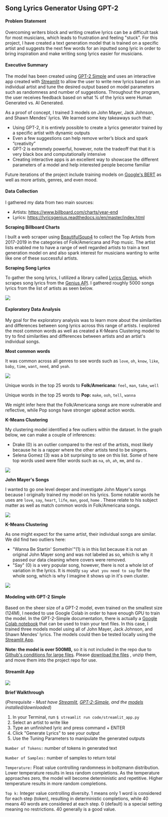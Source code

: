 ## Song Lyrics Generator Using GPT-2

#### Problem Statement

Overcoming writers block and writing creative lyrics can be a difficult task for most musicians, which leads to frustration and feeling "stuck". For this project, I have created a text generation model that is trained on a specific artist and suggests the next few words for an inputted song lyric in order to bring inspiration and make writing song lyrics easier for musicians. 

#### Executive Summary

The model has been created using [GPT-2 Simple](https://github.com/minimaxir/gpt-2-simple) and uses an interactive app created with [Streamlit](https://www.streamlit.io/) to allow the user to write new lyrics based on an individual artist and tune the desired output based on model parameters such as randomness and number of suggestions. Throughout the program, the user receives feedback based on what % of the lyrics were Human Generated vs. AI Generated. 

As a proof of concept, I trained 3 models on John Mayer, Jack Johnson, and Shawn Mendes'  lyrics. We learned some key takeaways such that:

* Using GPT-2, it is entirely possible to create a lyrics generator trained by a specific artist with dynamic outputs
* Even a few suggestions can help remove writer’s block and spark “creativity”
* GPT-2 is extremely powerful, however, note the tradeoff that that it is very black box and computationally intensive
* Creating interactive apps is an excellent way to showcase the different parameters of a model and help interested people become familiar

Future iterations of the project include training models on [Google's BERT](https://github.com/google-research/bert) as well as more artists, genres, and even mood. 

#### Data Collection

I gathered my data from two main sources:

- Artists: https://www.billboard.com/charts/year-end
- Lyrics: https://lyricsgenius.readthedocs.io/en/master/index.html

**Scraping Billboard Charts**

I built a web scraper using [BeautifulSoup4](https://pypi.org/project/beautifulsoup4/) to collect the Top Artists from 2017-2019 in the categories of Folk/Americana and Pop music. The artist lists enabled me to have a range of well regarded artists to train a text generation model on and also spark interest for musicians wanting to write like one of these successful artists. 

**Scraping Song Lyrics**

To gather the song lyrics, I utilized a library called [Lyrics Genius](https://lyricsgenius.readthedocs.io/en/master/index.html), which scrapes song lyrics from the [Genius API](https://docs.genius.com/). I gathered roughly 5000 songs lyrics from the list of artists as seen below.

<img src="./imgs/song_lyrics_count.jpeg"> 

#### Exploratory Data Analysis

My goal for the exploratory analysis was to learn more about the similarities and differences between song lyrics across this range of artists. I explored the most common words as well as created a K-Means Clustering model to try to find similarities and differences between artists and an artist's individual songs. 

**Most common words**

It was common across all genres to see words such as `love`, `oh`, `know`, `like`, `baby`, `time`, `want`, `need`, and `yeah`. 

<img src="./imgs/freq_all.jpeg">

Unique words in the top 25 words to **Folk/Americana:**  `feel`, `man`, `take`, `well` 

Unique words in the top 25 words to **Pop:**  `make`, `ooh`, `tell`, `wanna` 

We might infer here that the Folk/Americana songs are more vulnerable and reflective, while Pop songs have stronger upbeat action words.

**K-Means Clustering**

My clustering model identified a few outliers within the dataset. In the graph below, we can make a couple of inferences:

- Drake (0) is an outlier compared to the rest of the artists, most likely because he is a rapper where the other artists tend to be singers. 
- Selena Gomez (3) was a bit surprising to see on this list. Some of here top words used were filler words such as `na`, `oh`, `ah`, `mm`, and `da` . 

<img src="./imgs/intercluster.png">   

**John Mayer's Songs**

I wanted to go one level deeper and investigate John Mayer's songs because I originally trained my model on his lyrics. Some notable words he uses are `love`, `say`, `heart`, `life`, `man`, `good`, `home` . These relate to his subject matter as well as match common words in Folk/Americana songs. 

<img src="./imgs/freq_john_mayer.jpeg">

**K-Means Clustering**  

As one might expect for the same artist, their individual songs are similar. We did find two outliers here:

*  "Wanna Be Startin' Somethin'"(1) is in this list because it is not an original John Mayer song and was not labeled as so, which is why it passed our data cleaning where covers were removed. 
* "Say" (0) is a very popular song, however, there is not a whole lot of variation in the lyrics. It is mostly `say what you need to say` for the whole song, which is why I imagine it shows up in it's own cluster. 

<img src="./imgs/intercluster_john_mayer.png"> 

#### Modeling with GPT-2 Simple

Based on the sheer size of a GPT-2 model, even trained on the smallest size (124M), I needed to use Google Colab in order to have enough GPU to train the model. In the GPT-2-Simple documentation, there is actually a [Google Colab notebook](https://colab.research.google.com/drive/1VLG8e7YSEwypxU-noRNhsv5dW4NfTGce) that can be used to train your text files. In this case, I trained three models model using all of John Mayer, Jack Johnson, and Shawn Mendes' lyrics. The models could then be tested locally using the [Streamlit App](https://github.com/Jmizraji/DSI-Capstone-Lyrics-Generator/blob/master/streamlit_app.py). 

**Note: the model is over 500MB,** so it is not included in the repo due to [Github's conditions for large files](https://docs.github.com/en/free-pro-team@latest/github/managing-large-files/conditions-for-large-files). Please [download the files](https://drive.google.com/drive/folders/1Sa4U3EtqBi82CYAVrEe5676sWZ0_Pom0?usp=sharing) , unzip them, and move them into the project repo for use. 

#### Streamlit App

<img src="./imgs/streamlit_app_annot.png"> 

**Brief Walkthrough**

(*Prerequisite - Must have [Streamlit](https://docs.streamlit.io/en/stable/), [GPT-2-Simple](https://github.com/minimaxir/gpt-2-simple), and the [models](https://drive.google.com/drive/folders/1Sa4U3EtqBi82CYAVrEe5676sWZ0_Pom0?usp=sharing) installed/downloaded*)

1. In your Terminal, run `$ streamlit run code/streamlit_app.py` 
2. Select an artist to write like
3. Type an unfinished lyric and press command + ENTER
4. Click "Generate Lyrics" to see your output
5. Use the Tuning Parameters to manipulate the generated outputs

`Number of Tokens:` number of tokens in generated text

`Number of Samples:` number of samples to return total

`Temperature:` Float value controlling randomness in boltzmann distribution. Lower temperature results in less random completions. As the temperature approaches zero, the model will become deterministic and repetitive. Higher temperature results in more random completions.

`Top k:` Integer value controlling diversity. 1 means only 1 word is considered for each step (token), resulting in deterministic completions, while 40 means 40 words are considered at each step. 0 (default) is a special setting meaning no restrictions. 40 generally is a good value.